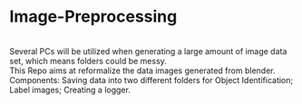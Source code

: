 # Image-Preprocessing
<br />Several PCs will be utilized when generating a large amount of image data set, which means folders could be messy.
<br />This Repo aims at reformalize the data images generated from blender.
<br />Components: Saving data into two different folders for Object Identification; Label images; Creating a logger.
